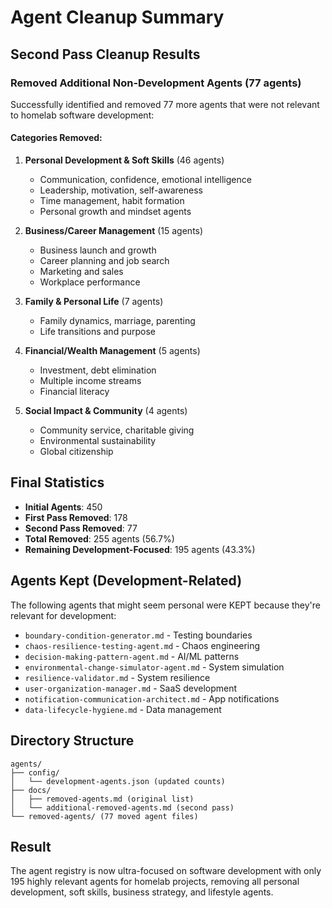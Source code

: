 # Agent Cleanup Summary

## Second Pass Cleanup Results

### Removed Additional Non-Development Agents (77 agents)

Successfully identified and removed 77 more agents that were not relevant to homelab software development:

#### Categories Removed:
1. **Personal Development & Soft Skills** (46 agents)
   - Communication, confidence, emotional intelligence
   - Leadership, motivation, self-awareness
   - Time management, habit formation
   - Personal growth and mindset agents

2. **Business/Career Management** (15 agents)
   - Business launch and growth
   - Career planning and job search
   - Marketing and sales
   - Workplace performance

3. **Family & Personal Life** (7 agents)
   - Family dynamics, marriage, parenting
   - Life transitions and purpose

4. **Financial/Wealth Management** (5 agents)
   - Investment, debt elimination
   - Multiple income streams
   - Financial literacy

5. **Social Impact & Community** (4 agents)
   - Community service, charitable giving
   - Environmental sustainability
   - Global citizenship

## Final Statistics

- **Initial Agents**: 450
- **First Pass Removed**: 178
- **Second Pass Removed**: 77
- **Total Removed**: 255 agents (56.7%)
- **Remaining Development-Focused**: 195 agents (43.3%)

## Agents Kept (Development-Related)

The following agents that might seem personal were KEPT because they're relevant for development:

- `boundary-condition-generator.md` - Testing boundaries
- `chaos-resilience-testing-agent.md` - Chaos engineering
- `decision-making-pattern-agent.md` - AI/ML patterns
- `environmental-change-simulator-agent.md` - System simulation
- `resilience-validator.md` - System resilience
- `user-organization-manager.md` - SaaS development
- `notification-communication-architect.md` - App notifications
- `data-lifecycle-hygiene.md` - Data management

## Directory Structure

```
agents/
├── config/
│   └── development-agents.json (updated counts)
├── docs/
│   ├── removed-agents.md (original list)
│   └── additional-removed-agents.md (second pass)
└── removed-agents/ (77 moved agent files)
```

## Result

The agent registry is now ultra-focused on software development with only 195 highly relevant agents for homelab projects, removing all personal development, soft skills, business strategy, and lifestyle agents.